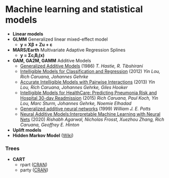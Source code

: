 # Machine learning and statistical models

- **Linear models**
- **GLMM** Generalized linear mixed-effect model
  - **y = Xβ + Zu + ε**
- **MARS/Earth** Multivariate Adaptive Regression Splines
  - **y = ΣcⱼBⱼ(x)**
- **GAM, GA2M, GAMM** Additive Models
  - [Generalized Additive Models](https://projecteuclid.org/euclid.ss/1177013604) (1986) *T. Hastie, R. Tibshirani*
  - [Intelligible Models for Classification and Regression](https://www.cs.cornell.edu/~yinlou/papers/lou-kdd12.pdf) (2012) *Yin Lou, Rich Caruana, Johannes Gehrke*
  - [Accurate Intelligible Models with Pairwise Interactions](https://www.cs.cornell.edu/~yinlou/papers/lou-kdd13.pdf) (2013) *Yin Lou, Rich Caruana, Johannes Gehrke, Giles Hooker*
  - [Intelligible Models for HealthCare: Predicting Pneumonia Risk and Hospital 30-day Readmission](https://www.microsoft.com/en-us/research/publication/intelligible-models-healthcare-predicting-pneumonia-risk-hospital-30-day-readmission/) (2015) *Rich Caruana, Paul Koch, Yin Lou, Marc Sturm, Johannes Gehrke, Noemie Elhadad*
  - [Generalized additive neural networks](https://dl.acm.org/doi/10.1145/312129.312228) (1999) *William J. E. Potts*
  - [Neural Additive Models:Interpretable Machine Learning with Neural Nets](https://arxiv.org/pdf/2004.13912.pdf) (2020) *Rishabh Agarwal, Nicholas Frosst, Xuezhou Zhang, Rich Caruana, Geoffrey E. Hinton*
- **Uplift models**
- **Hidden Markov Model** ([Wiki](https://en.wikipedia.org/wiki/Hidden_Markov_model))

### Trees
- **CART**
  - rpart ([CRAN](https://cran.r-project.org/web/packages/rpart/))
  - party ([CRAN](https://cran.r-project.org/web/packages/party/))
